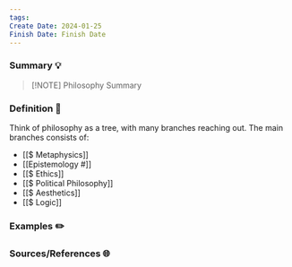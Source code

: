 ```yaml
---
tags: 
Create Date: 2024-01-25
Finish Date: Finish Date
---
```

### Summary 💡


> [!NOTE] Philosophy
> Summary

### Definition 📖
Think of philosophy as a tree, with many branches reaching out.
The main branches consists of:
- [[$ Metaphysics]]
- [[Epistemology #]]
- [[$ Ethics]]
- [[$ Political Philosophy]]
- [[$ Aesthetics]]
- [[$ Logic]]

### Examples ✏️

### Sources/References 🌐 
